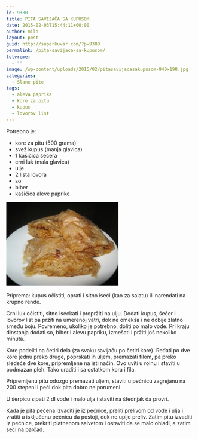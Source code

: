 ```yaml
---
id: 9380
title: PITA SAVIJAČA SA KUPUSOM
date: 2015-02-03T15:44:11+00:00
author: mila
layout: post
guid: http://superkuvar.com/?p=9380
permalink: /pita-savijaca-sa-kupusom/
totvreme:
  - ""
image: /wp-content/uploads/2015/02/pitasavijacasakupusom-940x198.jpg
categories:
  - Slane pite
tags:
  - aleva paprika
  - kore za pitu
  - kupus
  - lovorov list
---
```

Potrebno je:

  * kore za pitu (500 grama)
  * svež kupus (manja glavica)
  * 1 kašičica šećera
  * crni luk (mala glavica)
  * ulje
  * 2 lista lovora
  * so
  * biber
  * kašičica aleve paprike

[<img class="alignnone size-medium wp-image-9381" src="/wp-content/uploads/2015/02/pitasavijacasakupusom-300x225.jpg" alt="pitasavijacasakupusom" width="300" height="225" />](/wp-content/uploads/2015/02/pitasavijacasakupusom.jpg)

Priprema: kupus očistiti, oprati i sitno iseći (kao za salatu) ili narendati na krupno rende.

Crni luk očistiti, sitno iseckati i propržiti na ulju. Dodati kupus, šećer i lovorov list pa pržiti na umerenoj vatri, dok ne omekša i ne dobije zlatno smeđu boju. Povremeno, ukoliko je potrebno, doliti po malo vode. Pri kraju dinstanja dodati so, biber i alevu papriku, izmešati i pržiti još nekoliko minuta.

Kore podeliti na četiri dela (za svaku savijaču po četiri kore). Ređati po dve kore jednu preko druge, poprskati ih uljem, premazati filom, pa preko sledeće dve kore, pripremljene na isti način. Ovo uviti u rolnu i staviti u podmazan pleh. Tako uraditi i sa ostatkom kora i fila.

Pripremljenu pitu odozgo premazati uljem, staviti u pećnicu zagrejanu na 200 stepeni i peći dok pita dobro ne porumeni.

U šerpicu sipati 2 dl vode i malo ulja i staviti na štednjak da provri.

Kada je pita pečena izvaditi je iz pećnice, preliti prelivom od vode i ulja i vratiti u isključenu pećnicu da postoji, dok ne upije preliv. Zatim pitu izvaditi iz pećnice, prekriti platnenom salvetom i ostaviti da se malo ohladi, a zatim seći na parčad.

&nbsp;

&nbsp;
